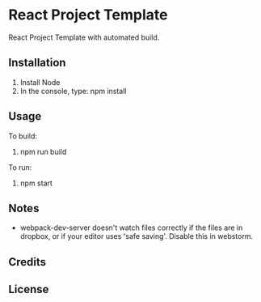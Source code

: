 # React Project Template

React Project Template with automated build.

## Installation

1. Install Node
2. In the console, type: npm install

## Usage

To build:

1. npm run build

To run:

1. npm start

## Notes

* webpack-dev-server doesn't watch files correctly if the files are in 
  dropbox, or if your editor uses 'safe saving'. Disable this in 
  webstorm.

## Credits

## License
